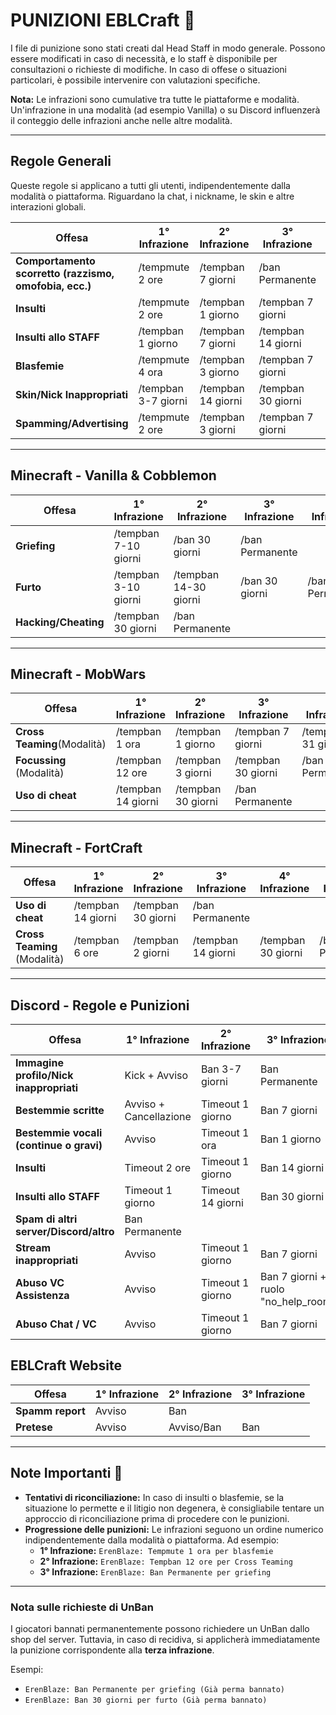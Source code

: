 # PUNIZIONI EBLCraft 📒

I file di punizione sono stati creati dal Head Staff in modo generale. Possono essere modificati in caso di necessità, e
lo staff è disponibile per consultazioni o richieste di modifiche. In caso di offese o situazioni particolari, è
possibile intervenire con valutazioni specifiche.

**Nota:** Le infrazioni sono cumulative tra tutte le piattaforme e modalità. Un'infrazione in una modalità (ad esempio
Vanilla) o su Discord influenzerà il conteggio delle infrazioni anche nelle altre modalità.

---

## Regole Generali

Queste regole si applicano a tutti gli utenti, indipendentemente dalla modalità o piattaforma. Riguardano la chat, i
nickname, le skin e altre interazioni globali.

| **Offesa**                                             | **1° Infrazione**   | **2° Infrazione**  | **3° Infrazione**  | **4° Infrazione**  | **5° Infrazione**  | **6° Infrazione** |
|--------------------------------------------------------|---------------------|--------------------|--------------------|--------------------|--------------------|-------------------|
| **Comportamento scorretto (razzismo, omofobia, ecc.)** | /tempmute 2 ore     | /tempban 7 giorni  | /ban Permanente    |                    |                    |                   |
| **Insulti**                                            | /tempmute 2 ore     | /tempban 1 giorno  | /tempban 7 giorni  | /tempban 14 giorni | /ban 30 giorni     | /ban Permanente   |
| **Insulti allo STAFF**                                 | /tempban 1 giorno   | /tempban 7 giorni  | /tempban 14 giorni | /tempban 30 giorni | /ban Permanente    |                   |
| **Blasfemie**                                          | /tempmute 4 ora     | /tempban 3 giorno  | /tempban 7 giorni  | /ban 14 giorni     | /tempban 30 giorni | /ban Permanente   |
| **Skin/Nick Inappropriati**                            | /tempban 3-7 giorni | /tempban 14 giorni | /tempban 30 giorni | /ban Permanente    |                    |                   |
| **Spamming/Advertising**                               | /tempmute 2 ore     | /tempban 3 giorni  | /tempban 7 giorni  | /tempban 14 giorni | /tempban 30 giorni | /ban Permanente   |

---

## Minecraft - Vanilla & Cobblemon

| **Offesa**           | **1° Infrazione**    | **2° Infrazione**     | **3° Infrazione** | **4° Infrazione** | **5° Infrazione** |
|----------------------|----------------------|-----------------------|-------------------|-------------------|-------------------|
| **Griefing**         | /tempban 7-10 giorni | /ban 30 giorni        | /ban Permanente   |                   |                   |
| **Furto**            | /tempban 3-10 giorni | /tempban 14-30 giorni | /ban 30 giorni    | /ban Permanente   |                   |
| **Hacking/Cheating** | /tempban 30 giorni   | /ban Permanente       |                   |                   |                   |

---

## Minecraft - MobWars

| **Offesa**                  | **1° Infrazione**  | **2° Infrazione**  | **3° Infrazione**  | **4° Infrazione**  | **5° Infrazione** | **6° Infrazione** |
|-----------------------------|--------------------|--------------------|--------------------|--------------------|-------------------|-------------------|
| **Cross Teaming**(Modalità) | /tempban 1 ora     | /tempban 1 giorno  | /tempban 7 giorni  | /tempban 31 giorni | /ban Permanente   |                   |
| **Focussing**  (Modalità)   | /tempban 12 ore    | /tempban 3 giorni  | /tempban 30 giorni | /ban Permanente    |                   |                   |
| **Uso di cheat**            | /tempban 14 giorni | /tempban 30 giorni | /ban Permanente    |                    |                   |                   |

---

## Minecraft - FortCraft

| **Offesa**                   | **1° Infrazione**  | **2° Infrazione**  | **3° Infrazione**   | **4° Infrazione**  | **5° Infrazione** |
|------------------------------|--------------------|--------------------|---------------------|--------------------|-------------------|
| **Uso di cheat**             | /tempban 14 giorni | /tempban 30 giorni | /ban Permanente |                    |                   |
| **Cross Teaming** (Modalità) | /tempban 6 ore     | /tempban 2 giorni  | /tempban 14 giorni  | /tempban 30 giorni | /ban Permanente   |

---

## Discord - Regole e Punizioni

| **Offesa**                              | **1° Infrazione**      | **2° Infrazione** | **3° Infrazione**                   | **4° Infrazione** | **5° Infrazione** | **6° Infrazione** |
|-----------------------------------------|------------------------|-------------------|-------------------------------------|-------------------|-------------------|-------------------|
| **Immagine profilo/Nick inappropriati** | Kick + Avviso          | Ban 3-7 giorni    | Ban Permanente                      |                   |                   |                   |
| **Bestemmie scritte**                   | Avviso + Cancellazione | Timeout 1 giorno  | Ban 7 giorni                        | Ban 30 giorni     | Ban Permanente    |                   |
| **Bestemmie vocali (continue o gravi)** | Avviso                 | Timeout 1 ora     | Ban 1 giorno                        | Ban 7 giorni      | Ban 30 giorni     | Ban Permanente    |
| **Insulti**                             | Timeout 2 ore          | Timeout 1 giorno  | Ban 14 giorni                       | Ban 30 giorni     | Ban Permanente    |                   |
| **Insulti allo STAFF**                  | Timeout 1 giorno       | Timeout 14 giorni | Ban 30 giorni                       | Ban Permanente    |                   |                   |
| **Spam di altri server/Discord/altro**  | Ban Permanente         |                   |                                     |                   |                   |                   |
| **Stream inappropriati**                | Avviso                 | Timeout 1 giorno  | Ban 7 giorni                        | Ban 30 giorni     | Ban Permanente    |                   |
| **Abuso VC Assistenza**                 | Avviso                 | Timeout 1 giorno  | Ban 7 giorni + ruolo "no_help_room" | Ban 30 giorni     | Ban Permanente    |                   |
| **Abuso Chat / VC**                     | Avviso                 | Timeout 1 giorno  | Ban 7 giorni                        | Ban 30 giorni     | Ban Permanente    |                   |

## EBLCraft Website

| **Offesa**       | **1° Infrazione** | **2° Infrazione** | **3° Infrazione** |
|------------------|-------------------|-------------------|-------------------|
| **Spamm report** | Avviso            | Ban               |                   |
| **Pretese**      | Avviso            | Avviso/Ban        | Ban               |

---

## Note Importanti 📌

- **Tentativi di riconciliazione:** In caso di insulti o blasfemie, se la situazione lo permette e il litigio non
  degenera, è consigliabile tentare un approccio di riconciliazione prima di procedere con le punizioni.
- **Progressione delle punizioni:** Le infrazioni seguono un ordine numerico indipendentemente dalla modalità o
  piattaforma. Ad esempio:
    - **1° Infrazione:** `ErenBlaze: Tempmute 1 ora per blasfemie`
    - **2° Infrazione:** `ErenBlaze: Tempban 12 ore per Cross Teaming`
    - **3° Infrazione:** `ErenBlaze: Ban Permanente per griefing`

---

### Nota sulle richieste di UnBan

I giocatori bannati permanentemente possono richiedere un UnBan dallo shop del server. Tuttavia, in caso di recidiva, si
applicherà immediatamente la punizione corrispondente alla **terza infrazione**.

Esempi:

- `ErenBlaze: Ban Permanente per griefing (Già perma bannato)`
- `ErenBlaze: Ban 30 giorni per furto (Già perma bannato)`